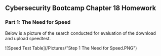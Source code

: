 
## Cybersecurity Bootcamp Chapter 18 Homework

### Part 1: The Need for Speed

Below is a picture of the search conducted for evaluation of the download and upload speedtest.

![Speed Test Table](/Pictures/"Step 1 The Need for Speed.PNG")
